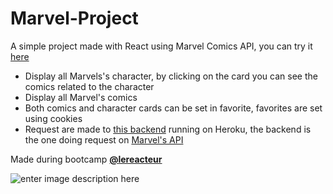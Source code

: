 
# Marvel-Project

A simple project  made with React using Marvel Comics API, you can try it [here](https://marvelproject-diegochappedelaine.netlify.app/)

- Display all Marvels's character, by clicking on the card you can see the comics related to the character
- Display all Marvel's comics
- Both comics and character cards can be set in favorite, favorites are set using cookies
- Request are made to  [this backend](https://github.com/diegochappedelaine/marvel-backend) running on Heroku, the backend is the one doing request on  [Marvel's API](https://developer.marvel.com/)

Made during bootcamp [**@lereacteur**](https://www.lereacteur.io/)

![enter image description here](https://res.cloudinary.com/diegochappedelaine/image/upload/v1599608477/Capture_d_e%CC%81cran_le_2020-09-09_a%CC%80_01.40.08_ymsxfn.png)
